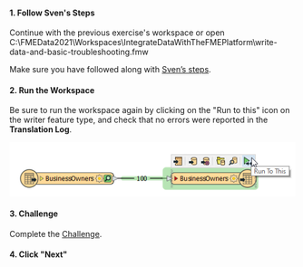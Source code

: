 <head><base target="_blank"> </head>

#### 1. Follow Sven's Steps
Continue with the previous exercise's workspace or open C:\FMEData2021\Workspaces\IntegrateDataWithTheFMEPlatform\write-data-and-basic-troubleshooting.fmw

Make sure you have followed along with [Sven’s steps](https://safe.my.trailhead.com/content/safe/modules/connect-to-data/write-data-basic-troubleshooting).

#### 2. Run the Workspace
Be sure to run the workspace again by clicking on the "Run to this" icon on the writer feature type, and check that no errors were reported in the **Translation Log**.

![](run-to-this.png)

#### 3. Challenge
Complete the [Challenge](https://safe.my.trailhead.com/content/safe/modules/connect-to-data/write-data-basic-troubleshooting#challenge).

#### 4. Click "Next"
